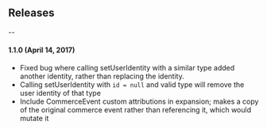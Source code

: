 ## Releases
--
#### 1.1.0 (April 14, 2017)
*  Fixed bug where calling setUserIdentity with a similar type added another identity, rather than replacing the identity.
*  Calling setUserIdentity with `id = null` and valid type will remove the user identity of that type
*  Include CommerceEvent custom attributions in expansion; makes a copy of the original commerce event rather than referencing it, which would mutate it
